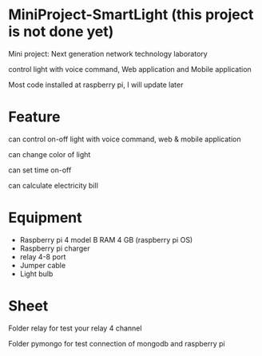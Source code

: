 # MiniProject-SmartLight (this project is not done yet)
Mini project: Next generation network technology laboratory

control light with voice command, Web application and Mobile application

Most code installed at raspberry pi, I will update later

# Feature
can control on-off light with voice command, web & mobile application

can change color of light

can set time on-off

can calculate electricity bill

# Equipment
  - Raspberry pi 4 model B RAM 4 GB (raspberry pi OS)
  - Raspberry pi charger
  - relay 4-8 port
  - Jumper cable
  - Light bulb

# Sheet
Folder relay for test your relay 4 channel

Folder pymongo for test connection of mongodb and raspberry pi
